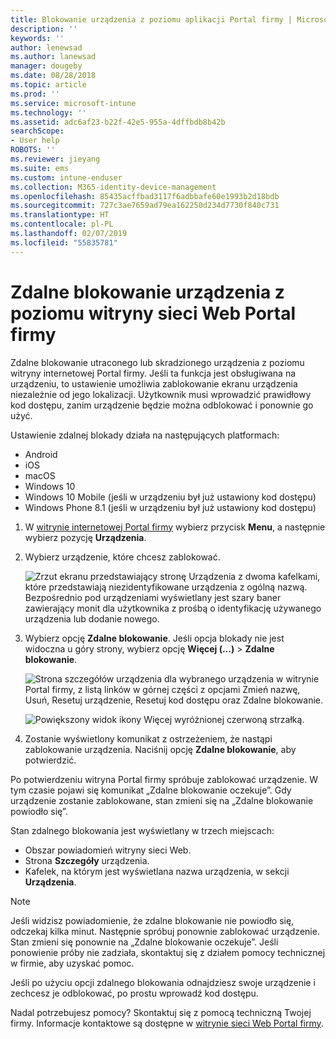 ```yaml
---
title: Blokowanie urządzenia z poziomu aplikacji Portal firmy | Microsoft Docs
description: ''
keywords: ''
author: lenewsad
ms.author: lanewsad
manager: dougeby
ms.date: 08/28/2018
ms.topic: article
ms.prod: ''
ms.service: microsoft-intune
ms.technology: ''
ms.assetid: adc6af23-b22f-42e5-955a-4dffbdb8b42b
searchScope:
- User help
ROBOTS: ''
ms.reviewer: jieyang
ms.suite: ems
ms.custom: intune-enduser
ms.collection: M365-identity-device-management
ms.openlocfilehash: 85435acffbad3117f6adbbafe60e1993b2d18bdb
ms.sourcegitcommit: 727c3ae7659ad79ea162250d234d7730f840c731
ms.translationtype: HT
ms.contentlocale: pl-PL
ms.lasthandoff: 02/07/2019
ms.locfileid: "55835781"
---
```

# <a name="remotely-lock-your-device-from-the-company-portal-website"></a>Zdalne blokowanie urządzenia z poziomu witryny sieci Web Portal firmy

Zdalne blokowanie utraconego lub skradzionego urządzenia z poziomu witryny internetowej Portal firmy. Jeśli ta funkcja jest obsługiwana na urządzeniu, to ustawienie umożliwia zablokowanie ekranu urządzenia niezależnie od jego lokalizacji. Użytkownik musi wprowadzić prawidłowy kod dostępu, zanim urządzenie będzie można odblokować i ponownie go użyć.   

Ustawienie zdalnej blokady działa na następujących platformach:

* Android
* iOS
* macOS
* Windows 10
* Windows 10 Mobile (jeśli w urządzeniu był już ustawiony kod dostępu)
* Windows Phone 8.1 (jeśli w urządzeniu był już ustawiony kod dostępu)  

1. W [witrynie internetowej Portal firmy](https://portal.manage.microsoft.com) wybierz przycisk __Menu__, a następnie wybierz pozycję __Urządzenia__.  

2. Wybierz urządzenie, które chcesz zablokować.  

    ![Zrzut ekranu przedstawiający stronę Urządzenia z dwoma kafelkami, które przedstawiają niezidentyfikowane urządzenia z ogólną nazwą. Bezpośrednio pod urządzeniami wyświetlany jest szary baner zawierający monit dla użytkownika z prośbą o identyfikację używanego urządzenia lub dodanie nowego.](./media/rename-reset-device-step2-1808.png) 

3. Wybierz opcję **Zdalne blokowanie**. Jeśli opcja blokady nie jest widoczna u góry strony, wybierz opcję **Więcej (...)** > **Zdalne blokowanie**.  

   ![Strona szczegółów urządzenia dla wybranego urządzenia w witrynie Portal firmy, z listą linków w górnej części z opcjami Zmień nazwę, Usuń, Resetuj urządzenie, Resetuj kod dostępu oraz Zdalne blokowanie. ](./media/rename-reset-device-1808.png) 

    ![Powiększony widok ikony Więcej wyróżnionej czerwoną strzałką.](./media/rename-reset-device-step3-more-1808.png)    

4. Zostanie wyświetlony komunikat z ostrzeżeniem, że nastąpi zablokowanie urządzenia. Naciśnij opcję **Zdalne blokowanie**, aby potwierdzić.

Po potwierdzeniu witryna Portal firmy spróbuje zablokować urządzenie. W tym czasie pojawi się komunikat „Zdalne blokowanie oczekuje”. Gdy urządzenie zostanie zablokowane, stan zmieni się na „Zdalne blokowanie powiodło się”.  

Stan zdalnego blokowania jest wyświetlany w trzech miejscach:

   * Obszar powiadomień witryny sieci Web.
   * Strona **Szczegóły** urządzenia.
   * Kafelek, na którym jest wyświetlana nazwa urządzenia, w sekcji **Urządzenia**.  

> [!Note]
> Jeśli widzisz powiadomienie, że zdalne blokowanie nie powiodło się, odczekaj kilka minut. Następnie spróbuj ponownie zablokować urządzenie. Stan zmieni się ponownie na „Zdalne blokowanie oczekuje”. Jeśli ponowienie próby nie zadziała, skontaktuj się z działem pomocy technicznej w firmie, aby uzyskać pomoc.

Jeśli po użyciu opcji zdalnego blokowania odnajdziesz swoje urządzenie i zechcesz je odblokować, po prostu wprowadź kod dostępu.  

Nadal potrzebujesz pomocy? Skontaktuj się z pomocą techniczną Twojej firmy. Informacje kontaktowe są dostępne w [witrynie sieci Web Portal firmy](https://go.microsoft.com/fwlink/?linkid=2010980).
